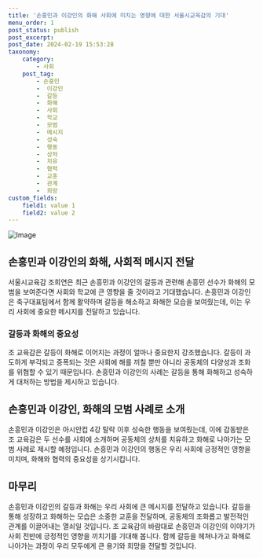 ```yaml
---
title: '손흥민과 이강인의 화해 사회에 미치는 영향에 대한 서울시교육감의 기대'
menu_order: 1
post_status: publish
post_excerpt: 
post_date: 2024-02-19 15:53:28
taxonomy:
    category:
        - 사회
    post_tag:
        - 손흥민
        -  이강인
        -  갈등
        -  화해
        -  사회
        -  학교
        -  모범
        -  메시지
        -  성숙
        -  행동
        -  상처
        -  치유
        -  협력
        -  교훈
        -  관계
        -  희망
custom_fields:
    field1: value 1
    field2: value 2
---
```


![Image](https://imgnews.pstatic.net/image/016/2024/02/19/20240219050014_0_20240219065601091.jpg?type=w647)

## 손흥민과 이강인의 화해, 사회적 메시지 전달
서울시교육감 조희연은 최근 손흥민과 이강인의 갈등과 관련해 손흥민 선수가 화해의 모범을 보여준다면 사회와 학교에 큰 영향을 줄 것이라고 기대했습니다. 손흥민과 이강인은 축구대표팀에서 함께 활약하며 갈등을 해소하고 화해한 모습을 보여줬는데, 이는 우리 사회에 중요한 메시지를 전달하고 있습니다.
### 갈등과 화해의 중요성
조 교육감은 갈등이 화해로 이어지는 과정이 얼마나 중요한지 강조했습니다. 갈등이 과도하게 부각되고 증폭되는 것은 사회에 해를 끼칠 뿐만 아니라 공동체의 다양성과 조화를 위협할 수 있기 때문입니다. 손흥민과 이강인의 사례는 갈등을 통해 화해하고 성숙하게 대처하는 방법을 제시하고 있습니다.
## 손흥민과 이강인, 화해의 모범 사례로 소개
손흥민과 이강인은 아시안컵 4강 탈락 이후 성숙한 행동을 보여줬는데, 이에 감동받은 조 교육감은 두 선수를 사회에 소개하며 공동체의 상처를 치유하고 화해로 나아가는 모범 사례로 제시할 예정입니다. 손흥민과 이강인의 행동은 우리 사회에 긍정적인 영향을 미치며, 화해와 협력의 중요성을 상기시킵니다.
## 마무리
손흥민과 이강인의 갈등과 화해는 우리 사회에 큰 메시지를 전달하고 있습니다. 갈등을 통해 성장하고 화해하는 모습은 소중한 교훈을 전달하며, 공동체의 조화롭고 발전적인 관계를 이끌어내는 열쇠일 것입니다. 조 교육감의 바람대로 손흥민과 이강인의 이야기가 사회 전반에 긍정적인 영향을 끼치기를 기대해 봅니다. 함께 갈등을 헤쳐나가고 화해로 나아가는 과정이 우리 모두에게 큰 용기와 희망을 전달할 것입니다.

